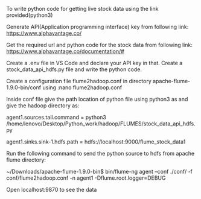 

To write python code for getting live stock data using the link provided(python3)

Generate API(Application programming interface) key from following link: https://www.alphavantage.co/

Get the required url and python code for the stock data from following link: https://www.alphavantage.co/documentation/#

Create a .env file in VS Code and declare your API key in that. Create a stock_data_api_hdfs.py  file and write the python code.

Create a configuration file flume2hadoop.conf  in directory  apache-flume-1.9.0-bin/conf using :nano flume2hadoop.conf

Inside conf file give the path location of python file using python3 as and give the hadoop directory as:

agent1.sources.tail.command = python3 /home/lenovo/Desktop/Python_work/hadoop/FLUMES/stock_data_api_hdfs.py

agent1.sinks.sink-1.hdfs.path = hdfs://localhost:9000/flume_stock_data1

Run the following command to send the python source to hdfs from apache flume directory:

~/Downloads/apache-flume-1.9.0-bin$ bin/flume-ng agent –conf ./conf/ -f conf/flume2hadoop.conf -n agent1 -Dflume.root.logger=DEBUG

Open localhost:9870 to see the data
